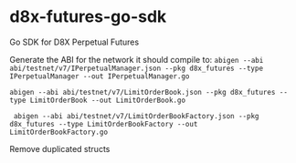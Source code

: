 # d8x-futures-go-sdk
Go SDK for D8X Perpetual Futures

Generate the ABI for the network it should compile to:
`abigen --abi abi/testnet/v7/IPerpetualManager.json --pkg d8x_futures --type IPerpetualManager --out IPerpetualManager.go`

`abigen --abi abi/testnet/v7/LimitOrderBook.json --pkg d8x_futures --type LimitOrderBook --out LimitOrderBook.go`

` abigen --abi abi/testnet/v7/LimitOrderBookFactory.json --pkg d8x_futures --type LimitOrderBookFactory --out LimitOrderBookFactory.go`

Remove duplicated structs